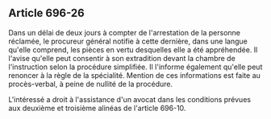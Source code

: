 Article 696-26
----
Dans un délai de deux jours à compter de l'arrestation de la personne réclamée,
le procureur général notifie à cette dernière, dans une langue qu'elle comprend,
les pièces en vertu desquelles elle a été appréhendée. Il l'avise qu'elle peut
consentir à son extradition devant la chambre de l'instruction selon la
procédure simplifiée. Il l'informe également qu'elle peut renoncer à la règle de
la spécialité. Mention de ces informations est faite au procès-verbal, à peine
de nullité de la procédure.

L'intéressé a droit à l'assistance d'un avocat dans les conditions prévues aux
deuxième et troisième alinéas de l'article 696-10.
